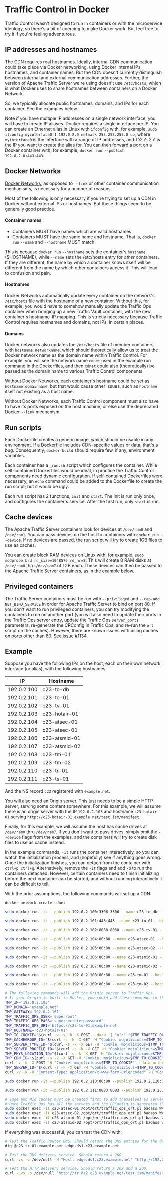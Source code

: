 Traffic Control in Docker
=========================

Traffic Control wasn't designed to run in containers or with the microservice ideology, so there's a bit of coercing to make Docker work. But feel free to try it if you're feeling adventurous.

IP addresses and hostnames
--------------------------
The CDN requires real hostnames. Ideally, internal CDN communication could take place via Docker networking, using Docker internal IPs, hostnames, and container names. But the CDN doesn't currently distinguish between internal and external communication addresses. Further, the version of Apache Traffic Server we're using doesn't use `/etc/hosts`, which is what Docker uses to share hostnames between containers on a Docker Network.

So, we typically allocate public hostnames, domains, and IPs for each container. See the examples below.

Note if you have multiple IP addresses on a single network interface, you will have to create IP aliases. Docker requires a single interface per IP. You can create an Ethernet alias in Linux with `ifconfig` with, for example, `sudo ifconfig myinterface0:1 192.0.2.0 netmask 255.255.255.0 up`, where `myinterface0` is the interface with a range of IP addresses, and `192.0.2.0` is the IP you want to create the alias for. You can then forward a port on a Docker container with, for example, `docker run --publish 192.0.2.0:443:443`.


Docker Networks
-----------------
[Docker Networks](https://docs.docker.com/engine/userguide/networking/dockernetworks/), as opposed to `--link` or other container communication mechanisms, is necessary for a number of reasons.

Most of the following is only necessary if you're trying to set up a CDN in Docker without external IPs or hostnames. But these things seem to be generally good practice.

#### Container names

- Containers MUST have names which are valid hostnames
- Containers MUST have the same name and hostname. That is, `docker run` `--name` and `--hostname` MUST match.

This is because `docker run` `--hostname` sets the container's `hostname` ($HOSTNAME), while `--name` sets the /etc/hosts entry for _other_ containers. If they are different, the name by which a container knows itself will be different from the name by which other containers access it. This will lead to confusion and pain.

#### Hostnames

Docker Networks automatically update every container on the network's `/etc/hosts` file with the hostname of a new container. Without this, for example, you would have to somehow manually update the Traffic Ops container when bringing up a new Traffic Vault container, with the new container's hostname–IP mapping. This is strictly necessary because Traffic Control requires hostnames and domains, not IPs, in certain places.

#### Domains

Docker networks also updates the `/etc/hosts` file of member containers with `hostname.networkname`, which should theoretically allow us to treat the Docker network name as the domain name within Traffic Control. For example, you will see the network name `cdnet` used in the example run command in the Dockerfiles, and then `cdnet` could also (theoretically) be passed as the domain name to various Traffic Control components.

Without Docker Networks, each container's hostname could be set as `hostname.domainname`, but that would cause other issues, such as `hostname` itself not existing as a host name.

Without Docker Networks, each Traffic Control component must also have to have its ports exposed on the host machine, or else use the deprecated Docker `--link` mechanism.

Run scripts
-----------

Each Dockerfile creates a generic image, which should be usable in any environment. If a Dockerfile includes CDN-specific values or data, that's a bug. Consequently, `docker build` should require few, if any, environment variables.

Each container has a `_run.sh` script which configures the container. While self-contained Dockerfiles would be ideal, in practice the Traffic Control components need dynamic configuration. If self-contained Dockerfiles were necessary, an `echo` command could be added to the Dockerfile to create the run script; but it would be ugly.

Each run script has 2 functions, `init` and `start`. The init is run only once, and configures the container's service. After the first run, only `start` is run.

Cache devices
-------------

The Apache Traffic Server containers look for devices at `/dev/ram0` and `/dev/ram1`. You can pass devices on the host to containers with `docker run` `--device`. If no devices are passed, the run script will try to create 1GB files to use as caches.

You can create block RAM devices on Linux with, for example, `sudo modprobe brd rd_size=1048576 rd_nr=8`. This will create 8 RAM disks at `/dev/ram0` thru `/dev/ram7` of 1GB each. These devices can then be passed to the Apache Traffic Server containers, as in the example below.

Privileged containers
---------------------

The Traffic Server containers must be run with `--privileged` and `--cap-add NET_BIND_SERVICE` in order for Apache Traffic Server to bind on port 80. If you don't want to run privileged containers, you can try modifying the containers to run on another port (you will also need to update their ports in the Traffic Ops server entry, update the Traffic Ops `server_ports` parameters, re-generate the CRConfig in Traffic Ops, and re-run the `ort` script on the caches). However, there are known issues with using caches on ports other than 80. See [issue #1134](https://github.com/Comcast/traffic_control/issues/1134).

Example
--------

Suppose you have the following IPs on the host, each on their own network interface (or alias), with the following hostnames

IP          | Hostname
------------|---------
192.0.2.100 | c23-to-db
192.0.2.101 | c23-to-01
192.0.2.102 | c23-tv-01
192.0.2.103 | c23-hotair-01
192.0.2.104 | c23-atsec-01
192.0.2.105 | c23-atsec-01
192.0.2.106 | c23-atsmid-01
192.0.2.107 | c23-atsmid-02
192.0.2.108 | c23-tm-01
192.0.2.109 | c23-tm-02
192.0.2.110 | c23-tr-01
192.0.2.111 | c23-ts-01

And the NS record `c23` registered with `example.net`.

You will also need an Origin server. This just needs to be a simple HTTP server, serving some content somewhere. For this example, we will assume there is an origin server with the IP `192.0.2.103` and hostname `c23-hotair-01` serving `http://c23-hotair-01.example.net/test.ism/manifest`.

Finally, for this example, we will assume the host has cache drives at `/dev/ram0` thru `/dev/ram7`. If you don't want to pass drives, simply omit the `--device` flags from the examples, and the containers will try to create disk files to use as cache instead.

In the example commands, `-it` runs the container interactively, so you can watch the initialization process, and (hopefully) see if anything goes wrong. Once the initialization finishes, you can detach from the container with `ctrl+p ctrl+q`. Alternatively, remove the `-it` flags and add `-d` to run the containers detached. However, certain containers need to finish initializing before the next container can be started, and without running interactively it can be difficult to tell.

With the prior assumptions, the following commands will set up a CDN:

```bash
docker network create cdnet

sudo docker run -it --publish 192.0.2.100:3306:3306 --name c23-to-db --hostname c23-to-db --net cdnet --env MYSQL_ROOT_PASS=secretrootpass --env IP=192.0.2.100 mysql:5.5

sudo docker run -it --publish 192.0.2.101:443:443 --name c23-to-01 --hostname c23-to-01 --net cdnet --env MYSQL_IP=c23-to-db.example.net --env MYSQL_PORT=3306 --env MYSQL_ROOT_PASS=secretrootpass --env MYSQL_TRAFFIC_OPS_PASS=supersecretpassword --env ADMIN_USER=superroot --env ADMIN_PASS=supersecreterpassward --env CERT_COUNTRY=US --env CERT_STATE=Colorado --env CERT_CITY=Denver --env CERT_COMPANY=NotComcast --env TRAFFIC_VAULT_PASS=marginallylesssecret --env IP=192.0.2.101 --env DOMAIN=c23.example.net traffic_ops:1.4

sudo docker run -it --publish 192.0.2.102:8088:8088 --name c23-tv-01 --hostname c23-tv-01 --net cdnet --env ADMIN_PASS=riakadminsecret --env USER_PASS=marginallylesssecret --env CERT_COUNTRY=US --env CERT_STATE=Colorado --env CERT_CITY=Denver --env CERT_COMPANY=NotComcast --env TRAFFIC_OPS_URI=https://c23-to-01.example.net --env TRAFFIC_OPS_USER=superroot --env TRAFFIC_OPS_PASS=supersecreterpassward --env DOMAIN=example.net --env IP=192.0.2.102 --env GATEWAY=192.0.2.161 traffic_vault:1.4

sudo docker run -it --publish 192.0.2.104:80:80 --name c23-atsec-01 --hostname c23-atsec-01 --net cdnet --privileged --cap-add NET_BIND_SERVICE --device /dev/ram0:/dev/ram0 --device /dev/ram1:/dev/ram1 --env TRAFFIC_OPS_URI=https://c23-to-01.example.net --env TRAFFIC_OPS_USER=superroot --env TRAFFIC_OPS_PASS=supersecreterpassward --env DOMAIN=example.net --env IP=192.0.2.104 --env GATEWAY=192.0.2.161 traffic_server_edge:1.4

sudo docker run -it --publish 192.0.2.105:80:80 --name c23-atsec-02 --hostname c23-atsec-02 --net cdnet --privileged --cap-add NET_BIND_SERVICE --device /dev/ram2:/dev/ram0 --device /dev/ram3:/dev/ram1 --env TRAFFIC_OPS_URI=https://c23-to-01.example.net --env TRAFFIC_OPS_USER=superroot --env TRAFFIC_OPS_PASS=supersecreterpassward --env DOMAIN=example.net --env IP=192.0.2.105 --env GATEWAY=192.0.2.161 traffic_server_edge:1.4

sudo docker run -it --publish 192.0.2.106:80:80 --name c23-atsmid-01 --hostname c23-atsmid-01 --net cdnet --privileged --cap-add NET_BIND_SERVICE --device /dev/ram4:/dev/ram0 --device /dev/ram5:/dev/ram1 --env TRAFFIC_OPS_URI=https://c23-to-01.example.net --env TRAFFIC_OPS_USER=superroot --env TRAFFIC_OPS_PASS=supersecreterpassward --env DOMAIN=example.net --env IP=192.0.2.106 --env GATEWAY=192.0.2.161 traffic_server_mid:1.4

sudo docker run -it --publish 192.0.2.107:80:80 --name c23-atsmid-02 --hostname c23-atsmid-02 --net cdnet --privileged --cap-add NET_BIND_SERVICE --device /dev/ram6:/dev/ram0 --device /dev/ram7:/dev/ram1 --env TRAFFIC_OPS_URI=https://c23-to-01.example.net --env TRAFFIC_OPS_USER=superroot --env TRAFFIC_OPS_PASS=supersecreterpassward --env DOMAIN=example.net --env IP=192.0.2.107 --env GATEWAY=192.0.2.161 traffic_server_mid:1.4

sudo docker run -it --publish 192.0.2.108:80:80 --name c23-tm-01 --hostname c23-tm-01 --net cdnet --env TRAFFIC_OPS_URI=https://c23-to-01.example.net --env TRAFFIC_OPS_USER=superroot --env TRAFFIC_OPS_PASS=supersecreterpassward --env DOMAIN=example.net --env IP=192.0.2.108 --env GATEWAY=192.0.2.161 traffic_monitor:1.4

sudo docker run -it --publish 192.0.2.109:80:80 --name c23-tm-02 --hostname c23-tm-02 --net cdnet --env TRAFFIC_OPS_URI=https://c23-to-01.example.net --env TRAFFIC_OPS_USER=superroot --env TRAFFIC_OPS_PASS=supersecreterpassward --env DOMAIN=example.net --env IP=192.0.2.109 --env GATEWAY=192.0.2.161 traffic_monitor:1.4

# The following commands will add the Origin server to Traffic Ops.
# If your Origin is built in Docker, you could add these commands to the container run script.
TMP_IP='192.0.2.103'
TMP_DOMAIN='example.net'
TMP_GATEWAY='192.0.2.161'
TMP_TRAFFIC_OPS_USER='superroot'
TMP_TRAFFIC_OPS_PASS='supersecreterpassward'
TMP_TRAFFIC_OPS_URI='https://c23-to-01.example.net'
TMP_HOSTNAME='c23-hotair-01'
TMP_TO_COOKIE="$(curl -v -s -k -X POST --data '{ "u":"'"$TMP_TRAFFIC_OPS_USER"'", "p":"'"$TMP_TRAFFIC_OPS_PASS"'" }' $TMP_TRAFFIC_OPS_URI/api/1.2/user/login 2>&1 | grep 'Set-Cookie' | sed -e 's/.*mojolicious=\(.*\); expires.*/\1/')"
TMP_CACHEGROUP_ID="$(curl -s -k -X GET -H "Cookie: mojolicious=$TMP_TO_COOKIE" $TMP_TRAFFIC_OPS_URI/api/1.2/cachegroups.json | python -c 'import json,sys;obj=json.load(sys.stdin);match=[x["id"] for x in obj["response"] if x["name"]=="mid-east"]; print match[0]')"
TMP_SERVER_TYPE_ID="$(curl -s -k -X GET -H "Cookie: mojolicious=$TMP_TO_COOKIE" $TMP_TRAFFIC_OPS_URI/api/1.2/types.json | python -c 'import json,sys;obj=json.load(sys.stdin);match=[x["id"] for x in obj["response"] if x["name"]=="ORG"]; print match[0]')"
TMP_SERVER_PROFILE_ID="$(curl -s -k -X GET -H "Cookie: mojolicious=$TMP_TO_COOKIE" $TMP_TRAFFIC_OPS_URI/api/1.2/profiles.json | python -c 'import json,sys;obj=json.load(sys.stdin);match=[x["id"] for x in obj["response"] if x["name"]=="ORG1_CDN1"]; print match[0]')"
TMP_PHYS_LOCATION_ID="$(curl -s -k -X GET -H "Cookie: mojolicious=$TMP_TO_COOKIE" $TMP_TRAFFIC_OPS_URI/api/1.2/phys_locations.json | python -c 'import json,sys;obj=json.load(sys.stdin);match=[x["id"] for x in obj["response"] if x["name"]=="plocation-nyc-1"]; print match[0]')"
TMP_CDN_ID="$(curl -s -k -X GET -H "Cookie: mojolicious=$TMP_TO_COOKIE" $TMP_TRAFFIC_OPS_URI/api/1.2/cdns.json | python -c 'import json,sys;obj=json.load(sys.stdin);match=[x["id"] for x in obj["response"] if x["name"]=="cdn"]; print match[0]')"
curl -v -k -X POST -H "Cookie: mojolicious=$TMP_TO_COOKIE" --data-urlencode "host_name=$TMP_HOSTNAME" --data-urlencode "domain_name=$TMP_DOMAIN" --data-urlencode "interface_name=eth0" --data-urlencode "ip_address=$TMP_IP" --data-urlencode "ip_netmask=255.255.0.0" --data-urlencode "ip_gateway=$TMP_GATEWAY" --data-urlencode "interface_mtu=9000" --data-urlencode "cdn=$TMP_CDN_ID" --data-urlencode "cachegroup=$TMP_CACHEGROUP_ID" --data-urlencode "phys_location=$TMP_PHYS_LOCATION_ID" --data-urlencode "type=$TMP_SERVER_TYPE_ID" --data-urlencode "profile=$TMP_SERVER_PROFILE_ID" --data-urlencode "tcp_port=8088" $TMP_TRAFFIC_OPS_URI/server/create
TMP_SERVER_ID="$(curl -s -k -X GET -H "Cookie: mojolicious=$TMP_TO_COOKIE" $TMP_TRAFFIC_OPS_URI/api/1.2/servers.json | python -c 'import json,sys;obj=json.load(sys.stdin);match=[x["id"] for x in obj["response"] if x["hostName"]=="'"$TMP_HOSTNAME"'"]; print match[0]')"
curl -v -k -H "Content-Type: application/x-www-form-urlencoded" -H "Cookie: mojolicious=$TMP_TO_COOKIE" -X POST --data-urlencode "id=$TMP_SERVER_ID" --data-urlencode "status=ONLINE" $TMP_TRAFFIC_OPS_URI/server/updatestatus

sudo docker run -it --publish 192.0.2.110:80:80 --publish 192.0.2.110:3333:3333 --publish 192.0.2.110:53:53 --publish 192.0.2.110:53:53/udp --name c23-tr-01 --hostname c23-tr-01 --net cdnet --env TRAFFIC_OPS_URI=https://c23-to-01.example.net --env TRAFFIC_OPS_USER=superroot --env TRAFFIC_OPS_PASS=supersecreterpassward --env TRAFFIC_MONITORS="c23-tm-01.example.net:80;c23-tm-02.example.net:80" --env ORIGIN_URI="http://c23-hotair-01.example.net" --env DOMAIN=example.net --env IP=192.0.2.110 --env GATEWAY=192.0.2.161 traffic_router:1.4

sudo docker run -it --publish 192.0.2.111:8083:8083 --publish 192.0.2.111:8086:8086 --name c23-ts-01 --hostname c23-ts-01 --net cdnet --env TRAFFIC_OPS_URI=https://c23-to-01.example.net --env TRAFFIC_OPS_USER=superroot --env TRAFFIC_OPS_PASS=supersecreterpassward --env CERT_COUNTRY=US --env CERT_STATE=Colorado --env CERT_CITY=Denver --env CERT_COMPANY=NotComcast --env DOMAIN=example.net --env IP=192.0.2.111 --env GATEWAY=192.0.2.161 traffic_stats:1.4

# Edge and Mid caches must be created first to add themselves as servers to Traffic Ops.
# Once Traffic Ops has all the servers and the CRConfig is generated (by the Traffic Router container), we must re-run the ort script on them.
sudo docker exec -it c23-atsec-01 /opt/ort/traffic_ops_ort.pl badass WARN https://c23-to-01.example.net superroot:supersecreterpassward
sudo docker exec -it c23-atsec-02 /opt/ort/traffic_ops_ort.pl badass WARN https://c23-to-01.example.net superroot:supersecreterpassward
sudo docker exec -it c23-atsmid-01 /opt/ort/traffic_ops_ort.pl badass WARN https://c23-to-01.example.net superroot:supersecreterpassward
sudo docker exec -it c23-atsmid-02 /opt/ort/traffic_ops_ort.pl badass WARN https://c23-to-01.example.net superroot:supersecreterpassward
```

If everything was successful, you can test the CDN with:

```bash
# Test the Traffic Router DNS. Should return the DNS entries for the delivery services
dig @c23-tr-01.example.net edge.ds1.c23.example.net

# Test the DNS delivery service. Should return a 200
curl -vs -o /dev/null -H "Host: edge.ds1.c23.example.net" "http://192.0.2.104/test.ism/manifest"

# Test the HTTP delivery service. Should return a 302 and a 200.
curl -Lvs -o /dev/null "http://tr.ds2.c23.example.net/test.ism/manifest"
```
